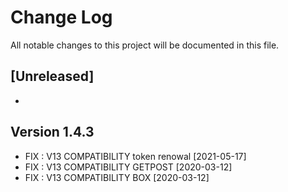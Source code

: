 # Change Log
All notable changes to this project will be documented in this file.

## [Unreleased]

- 

## Version 1.4.3

- FIX : V13 COMPATIBILITY token renowal [2021-05-17]
- FIX : V13 COMPATIBILITY GETPOST [2020-03-12]
- FIX : V13 COMPATIBILITY BOX [2020-03-12]

